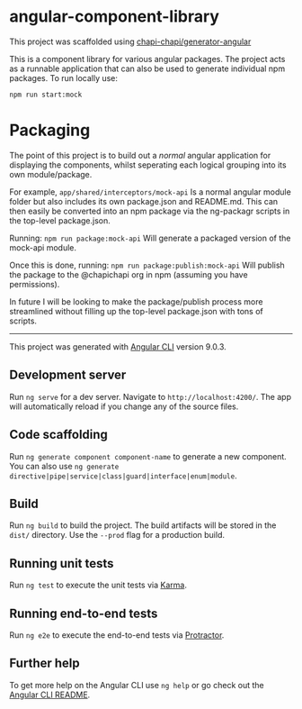 # angular-component-library
This project was scaffolded using [chapi-chapi/generator-angular](https://github.com/chapi-chapi/generator-angular)

This is a component library for various angular packages.
The project acts as a runnable application that can also be used to generate individual npm packages.
To run locally use:

```npm run start:mock```

# Packaging
The point of this project is to build out a _normal_ angular application for displaying the components, whilst seperating each logical grouping into its own module/package.

For example,
`app/shared/interceptors/mock-api`
Is a normal angular module folder but also includes its own package.json and README.md.
This can then easily be converted into an npm package via the ng-packagr scripts in the top-level package.json.

Running:
```npm run package:mock-api```
Will generate a packaged version of the mock-api module.

Once this is done, running:
```npm run package:publish:mock-api```
Will publish the package to the @chapichapi org in npm (assuming you have permissions).

In future I will be looking to make the package/publish process more streamlined without filling up the top-level package.json with tons of scripts.


--------------------------------------------------------------------------------------------------------------------------------------------------------

This project was generated with [Angular CLI](https://github.com/angular/angular-cli) version 9.0.3.

## Development server

Run `ng serve` for a dev server. Navigate to `http://localhost:4200/`. The app will automatically reload if you change any of the source files.

## Code scaffolding

Run `ng generate component component-name` to generate a new component. You can also use `ng generate directive|pipe|service|class|guard|interface|enum|module`.

## Build

Run `ng build` to build the project. The build artifacts will be stored in the `dist/` directory. Use the `--prod` flag for a production build.

## Running unit tests

Run `ng test` to execute the unit tests via [Karma](https://karma-runner.github.io).

## Running end-to-end tests

Run `ng e2e` to execute the end-to-end tests via [Protractor](http://www.protractortest.org/).

## Further help

To get more help on the Angular CLI use `ng help` or go check out the [Angular CLI README](https://github.com/angular/angular-cli/blob/master/README.md).
